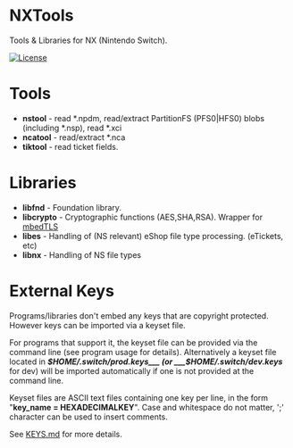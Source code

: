 # NXTools

Tools & Libraries for NX (Nintendo Switch).

[![License](https://img.shields.io/badge/license-MIT-blue.svg)](/LICENSE)

# Tools

* __nstool__ - read *.npdm, read/extract PartitionFS (PFS0|HFS0) blobs (including *.nsp), read *.xci
* __ncatool__ - read/extract *.nca
* __tiktool__ - read ticket fields.

# Libraries

* __libfnd__	- Foundation library.
* __libcrypto__	- Cryptographic functions (AES,SHA,RSA). Wrapper for [mbedTLS](https://github.com/ARMmbed/mbedtls)
* __libes__		- Handling of (NS relevant) eShop file type processing. (eTickets, etc)
* __libnx__		- Handling of NS file types

# External Keys

Programs/libraries don't embed any keys that are copyright protected. However keys can be imported via a keyset file. 

For programs that support it, the keyset file can be provided via the command line (see program usage for details). Alternatively a keyset file located in ___$HOME/.switch/prod.keys___ (or ___$HOME/.switch/dev.keys___ for dev) will be imported automatically if one is not provided at the command line.

Keyset files are ASCII text files containing one key per line, in the form "__key_name = HEXADECIMALKEY__". Case and whitespace do not matter, ';' character can be used to insert comments.

See [KEYS.md](/KEYS.md) for more details.